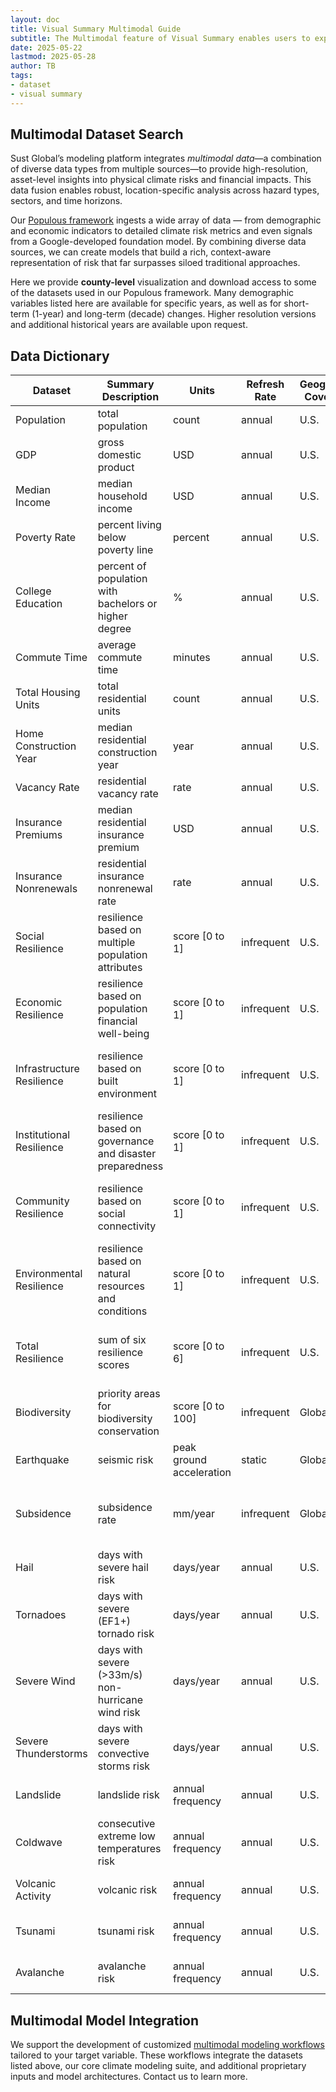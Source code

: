 ```yaml
---
layout: doc
title: Visual Summary Multimodal Guide
subtitle: The Multimodal feature of Visual Summary enables users to explore datasets that complement Sust Global's core climate risk and financial impact datasets. These complementary datasets span socio-demographic, economic, resilience, biodiversity, and other physical risks. 
date: 2025-05-22
lastmod: 2025-05-28
author: TB
tags:
- dataset
- visual summary
---
```


## Multimodal Dataset Search

Sust Global’s modeling platform integrates *multimodal data*—a combination of diverse data types from multiple sources—to provide high-resolution, asset-level insights into physical climate risks and financial impacts. This data fusion enables robust, location-specific analysis across hazard types, sectors, and time horizons.

Our [Populous framework](https://www.sustglobal.com/insights/populous-unpacking-the-geospatial-dimension-for-multimodal-insights) ingests a wide array of data — from demographic and economic indicators to detailed climate risk metrics and even signals from a Google-developed foundation model. By combining diverse data sources, we can create models that build a rich, context-aware representation of risk that far surpasses siloed traditional approaches​. 

Here we provide **county-level** visualization and download access to some of the datasets used in our Populous framework. Many demographic variables listed here are available for specific years, as well as for short-term (1-year) and long-term (decade) changes. Higher resolution versions and additional historical years are available upon request. 

## Data Dictionary
| Dataset                  | Summary Description | Units                      | Refresh Rate | Geographic Coverage | Source |
|--------------------------|---------------------|----------------------------|--------------|---------------------|--------|
| Population               | total population                    | count                      | annual       | U.S.                | [U.S. Census](https://www.census.gov) |
| GDP                      | gross domestic product                    | USD                        | annual       | U.S.                | [U.S. Bureau of Economic Analysis](https://www.bea.gov) |
| Median Income            | median household income                    | USD                        | annual       | U.S.                | [U.S. Census](https://www.census.gov) |
| Poverty Rate             | percent living below poverty line                    | percent                    | annual       | U.S.                | [U.S. Census](https://www.census.gov) |
| College Education        | percent of population with bachelors or higher degree                    | %                          | annual       | U.S.                | [U.S. Census](https://www.census.gov) |
| Commute Time             | average commute time                    | minutes                    | annual       | U.S.                | [U.S. Census](https://www.census.gov) |
| Total Housing Units      | total residential units                    | count                      | annual       | U.S.                | [U.S. Census](https://www.census.gov) |
| Home Construction Year   | median residential construction year                    | year                       | annual       | U.S.                | [U.S. Census](https://www.census.gov) |
| Vacancy Rate             | residential vacancy rate                    | rate                       | annual       | U.S.                | [U.S. Census](https://www.census.gov) |
| Insurance Premiums       | median residential insurance premium                    | USD                        | annual       | U.S.                | [Keys and Mulder 2024](https://www.nber.org/system/files/working_papers/w32579/w32579.pdf) |
| Insurance Nonrenewals    | residential insurance nonrenewal rate                    | rate                       | annual       | U.S.                | [U.S. Senate Budget Committee](https://www.budget.senate.gov/imo/media/doc/next_to_fall_the_climate-driven_insurance_crisis_is_here__and_getting_worse.pdf) |
| Social Resilience        | resilience based on multiple population attributes                    | score [0 to 1]             | infrequent       | U.S.                | [Baseline Resilience Indicators for Communities](https://sc.edu/study/colleges_schools/artsandsciences/centers_and_institutes/hvri/data_and_resources/bric/index.php) |
| Economic Resilience      | resilience based on population financial well-being                    | score [0 to 1]             | infrequent       | U.S.                | [Baseline Resilience Indicators for Communities](https://sc.edu/study/colleges_schools/artsandsciences/centers_and_institutes/hvri/data_and_resources/bric/index.php) |
| Infrastructure Resilience| resilience based on built environment                    | score [0 to 1]             | infrequent       | U.S.                | [Baseline Resilience Indicators for Communities](https://sc.edu/study/colleges_schools/artsandsciences/centers_and_institutes/hvri/data_and_resources/bric/index.php) |
| Institutional Resilience | resilience based on governance and disaster preparedness                    | score [0 to 1]             | infrequent       | U.S.                | [Baseline Resilience Indicators for Communities](https://sc.edu/study/colleges_schools/artsandsciences/centers_and_institutes/hvri/data_and_resources/bric/index.php) |
| Community Resilience     | resilience based on social connectivity                    | score [0 to 1]             | infrequent       | U.S.                | [Baseline Resilience Indicators for Communities](https://sc.edu/study/colleges_schools/artsandsciences/centers_and_institutes/hvri/data_and_resources/bric/index.php) |
| Environmental Resilience | resilience based on natural resources and conditions                    | score [0 to 1]             | infrequent       | U.S.                | [Baseline Resilience Indicators for Communities](https://sc.edu/study/colleges_schools/artsandsciences/centers_and_institutes/hvri/data_and_resources/bric/index.php) |
| Total Resilience         | sum of six resilience scores                    | score [0 to 6]             | infrequent       | U.S.                | [Baseline Resilience Indicators for Communities](https://sc.edu/study/colleges_schools/artsandsciences/centers_and_institutes/hvri/data_and_resources/bric/index.php) |
| Biodiversity             |  priority areas for biodiversity conservation                   | score [0 to 100]           | infrequent       | Global              | [UN Biodiversity Lab](https://unbiodiversitylab.org/en/about/) |
| Earthquake              |  seismic risk                   | peak ground acceleration   | static       | Global              | [Global Earthquake Model](https://www.globalquakemodel.org/product/global-seismic-hazard-map) |
| Subsidence              | subsidence rate                    | mm/year                    | infrequent       | Global              | [Davydzenka et al. 2024, Colorado School of Mines](https://agupubs.onlinelibrary.wiley.com/doi/full/10.1029/2023GL104497) |
| Hail                   | days with severe hail risk                   | days/year                  | annual       | U.S.                | [NOAA Storm Prediction Center](https://www.spc.noaa.gov) |
| Tornadoes              | days with severe (EF1+) tornado risk                    | days/year                  | annual       | U.S.                | [NOAA Storm Prediction Center](https://www.spc.noaa.gov) |
| Severe Wind            | days with severe (>33m/s) non-hurricane wind risk                   | days/year                  | annual       | U.S.                | [NOAA Storm Prediction Center](https://www.spc.noaa.gov) |
| Severe Thunderstorms   | days with severe convective storms risk                    | days/year                  | annual       | U.S.                | [NOAA Storm Prediction Center](https://www.spc.noaa.gov) |
| Landslide              | landslide risk                   | annual frequency           | annual       | U.S.                | [FEMA National Risk Index](https://hazards.fema.gov/nri/) |
| Coldwave               | consecutive extreme low temperatures risk                    | annual frequency           | annual       | U.S.                | [FEMA National Risk Index](https://hazards.fema.gov/nri/) |
| Volcanic Activity      | volcanic risk                    | annual frequency           | annual       | U.S.                | [FEMA National Risk Index](https://hazards.fema.gov/nri/) |
| Tsunami                | tsunami risk                    | annual frequency           | annual       | U.S.                | [FEMA National Risk Index](https://hazards.fema.gov/nri/) |
| Avalanche              | avalanche risk                    | annual frequency           | annual       | U.S.                | [FEMA National Risk Index](https://hazards.fema.gov/nri/) |


## Multimodal Model Integration
We support the development of customized [multimodal modeling workflows](https://www.sustglobal.com/insights/populous-unpacking-the-geospatial-dimension-for-multimodal-insights) tailored to your target variable. These workflows integrate the datasets listed above, our core climate modeling suite, and additional proprietary inputs and model architectures. Contact us to learn more.
